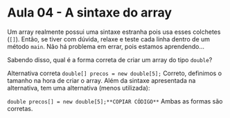 # Aula 04 - A sintaxe do array

Um array realmente possui uma sintaxe estranha pois usa esses colchetes (`[]`). Então, se tiver com dúvida, relaxe e teste cada linha dentro de um método `main`. Não há problema em errar, pois estamos aprendendo...

Sabendo disso, qual é a forma correta de criar um array do tipo `double`?

Alternativa correta
`double[] precos = new double[5];`
Correto, definimos o tamanho na hora de criar o array.
Além da sintaxe apresentada na alternativa, tem uma alternativa (menos utilizada):

`double precos[] = new double[5];**COPIAR CÓDIGO**`
Ambas as formas são corretas.